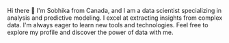 Hi there 👋 
I'm Sobhika from Canada, and I am a data scientist specializing in analysis and predictive modeling. I excel at extracting insights from complex data.
I'm always eager to learn new tools and technologies. Feel free to explore my profile and discover the power of data with me.


